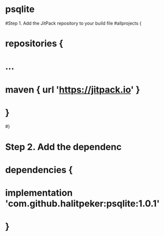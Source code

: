# psqlite
#Step 1. Add the JitPack repository to your build file
#allprojects {
#     repositories {
#	...
#	maven { url 'https://jitpack.io' }
#     }
#}
  
#  Step 2. Add the dependenc
#  dependencies {
#      implementation 'com.github.halitpeker:psqlite:1.0.1'
#  }
